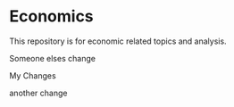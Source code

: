 # Economics

This repository is for economic related topics and analysis.

Someone elses change

My Changes

another change
